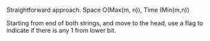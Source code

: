 
Straightforward approach.  Space O(Max(m, n)),   Time (Min(m,n))    
 
Starting from end of both strings, and move to the head, use a flag to indicate if there is any 1 from lower bit.        